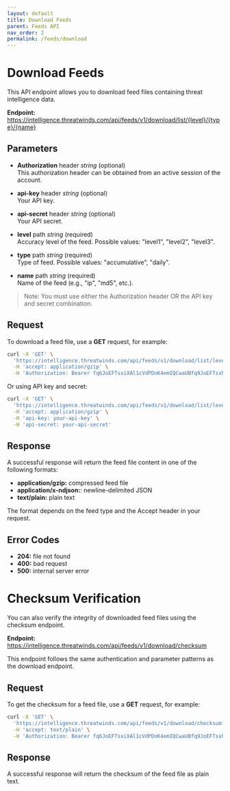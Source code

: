 ```yaml
---
layout: default
title: Download Feeds
parent: Feeds API
nav_order: 2
permalink: /feeds/download
---
```


# Download Feeds

This API endpoint allows you to download feed files containing threat intelligence data.

**Endpoint:** https://intelligence.threatwinds.com/api/feeds/v1/download/list/{level}/{type}/{name}

## Parameters

* **Authorization** header _string_ (optional)  
  This authorization header can be obtained from an active session of the account.

* **api-key** header _string_ (optional)  
  Your API key.

* **api-secret** header _string_ (optional)  
  Your API secret.

* **level** path _string_ (required)  
  Accuracy level of the feed. Possible values: "level1", "level2", "level3".

* **type** path _string_ (required)  
  Type of feed. Possible values: "accumulative", "daily".

* **name** path _string_ (required)  
  Name of the feed (e.g., "ip", "md5", etc.).

> Note: You must use either the Authorization header OR the API key and secret combination.

## Request

To download a feed file, use a **GET** request, for example:

```bash
curl -X 'GET' \
  'https://intelligence.threatwinds.com/api/feeds/v1/download/list/level1/accumulative/ip' \
  -H 'accept: application/gzip' \
  -H 'Authorization: Bearer fq6JoEFTsxiXAl1cVdPDnK4emIQCwaUBfq9JoEFTsxhXAl1cVxPDnK4emIQCwaUB'
```

Or using API key and secret:

```bash
curl -X 'GET' \
  'https://intelligence.threatwinds.com/api/feeds/v1/download/list/level1/accumulative/ip' \
  -H 'accept: application/gzip' \
  -H 'api-key: your-api-key' \
  -H 'api-secret: your-api-secret'
```

## Response

A successful response will return the feed file content in one of the following formats:

* **application/gzip:** compressed feed file
* **application/x-ndjson:**: newline-delimited JSON
* **text/plain:** plain text

The format depends on the feed type and the Accept header in your request.

## Error Codes

* **204:** file not found
* **400:** bad request
* **500:** internal server error

# Checksum Verification

You can also verify the integrity of downloaded feed files using the checksum endpoint.

**Endpoint:** https://intelligence.threatwinds.com/api/feeds/v1/download/checksum

This endpoint follows the same authentication and parameter patterns as the download endpoint.

## Request

To get the checksum for a feed file, use a **GET** request, for example:

```bash
curl -X 'GET' \
  'https://intelligence.threatwinds.com/api/feeds/v1/download/checksum?level=level1&type=accumulative&name=ip' \
  -H 'accept: text/plain' \
  -H 'Authorization: Bearer fq6JoEFTsxiXAl1cVdPDnK4emIQCwaUBfq9JoEFTsxhXAl1cVxPDnK4emIQCwaUB'
```

## Response

A successful response will return the checksum of the feed file as plain text.
